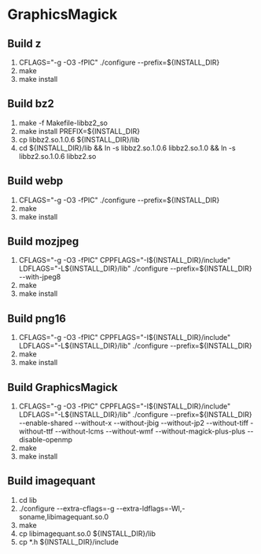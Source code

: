 GraphicsMagick
==============

Build z
-------

1. CFLAGS="-g -O3 -fPIC" ./configure --prefix=${INSTALL_DIR}
1. make
1. make install

Build bz2
---------

1. make -f Makefile-libbz2_so
1. make install PREFIX=${INSTALL_DIR}
1. cp libbz2.so.1.0.6 ${INSTALL_DIR}/lib
1. cd ${INSTALL_DIR}/lib && ln -s libbz2.so.1.0.6 libbz2.so.1.0 && ln -s libbz2.so.1.0.6 libbz2.so

Build webp
----------

1. CFLAGS="-g -O3 -fPIC" ./configure --prefix=${INSTALL_DIR}
1. make
1. make install

Build mozjpeg
-------------

1. CFLAGS="-g -O3 -fPIC" CPPFLAGS="-I${INSTALL_DIR}/include" LDFLAGS="-L${INSTALL_DIR}/lib" ./configure --prefix=${INSTALL_DIR} --with-jpeg8
1. make
1. make install

Build png16
-----------

1. CFLAGS="-g -O3 -fPIC" CPPFLAGS="-I${INSTALL_DIR}/include" LDFLAGS="-L${INSTALL_DIR}/lib" ./configure --prefix=${INSTALL_DIR}
1. make
1. make install

Build GraphicsMagick
--------------------

1. CFLAGS="-g -O3 -fPIC" CPPFLAGS="-I${INSTALL_DIR}/include" LDFLAGS="-L${INSTALL_DIR}/lib" ./configure --prefix=${INSTALL_DIR} --enable-shared --without-x --without-jbig --without-jp2 --without-tiff -without-ttf --without-lcms --without-wmf --without-magick-plus-plus --disable-openmp
1. make
1. make install

Build imagequant
----------------
1. cd lib
1. ./configure --extra-cflags=-g --extra-ldflags=-Wl,-soname,libimagequant.so.0
1. make
1. cp libimagequant.so.0 ${INSTALL_DIR}/lib
1. cp *.h ${INSTALL_DIR}/include